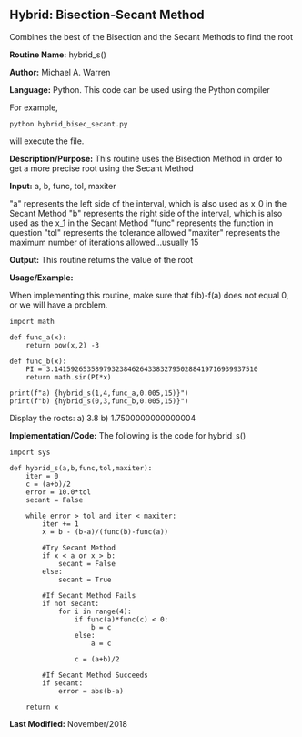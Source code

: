 ## Hybrid: Bisection-Secant Method 
Combines the best of the Bisection and the Secant Methods to find the root

**Routine Name:**           hybrid_s()

**Author:** Michael A. Warren

**Language:** Python. This code can be used using the Python compiler

For example,

    python hybrid_bisec_secant.py

will execute the file.

**Description/Purpose:** This routine uses the Bisection Method in order to get a more precise root using the Secant Method

**Input:** a, b, func,  tol, maxiter

"a" represents the left side of the interval, which is also used as x_0 in the Secant Method
"b" represents the right side of the interval, which is also used as the x_1 in the Secant Method
"func" represents the function in question
"tol" represents the tolerance allowed
"maxiter" represents the maximum number of iterations allowed...usually 15

**Output:** This routine returns the value of the root

**Usage/Example:**

When implementing this routine, make sure that f(b)-f(a) does not equal 0, or we will have a problem.

	import math

	def func_a(x):
	    return pow(x,2) -3

	def func_b(x):
	    PI = 3.14159265358979323846264338327950288419716939937510
	    return math.sin(PI*x)

	print(f"a) {hybrid_s(1,4,func_a,0.005,15)}")
	print(f"b) {hybrid_s(0,3,func_b,0.005,15)}")

Display the roots:
	a) 3.8
	b) 1.7500000000000004

**Implementation/Code:** The following is the code for hybrid_s()

	import sys

	def hybrid_s(a,b,func,tol,maxiter):
	    iter = 0
	    c = (a+b)/2
	    error = 10.0*tol
	    secant = False

	    while error > tol and iter < maxiter:
	        iter += 1
	        x = b - (b-a)/(func(b)-func(a))

	        #Try Secant Method
	        if x < a or x > b:
	            secant = False
	        else:
	            secant = True

	        #If Secant Method Fails
	        if not secant:
	            for i in range(4):
	                if func(a)*func(c) < 0:
	                    b = c
	                else:
	                    a = c

	                c = (a+b)/2

	        #If Secant Method Succeeds
	        if secant:
	            error = abs(b-a)

	    return x


**Last Modified:** November/2018
